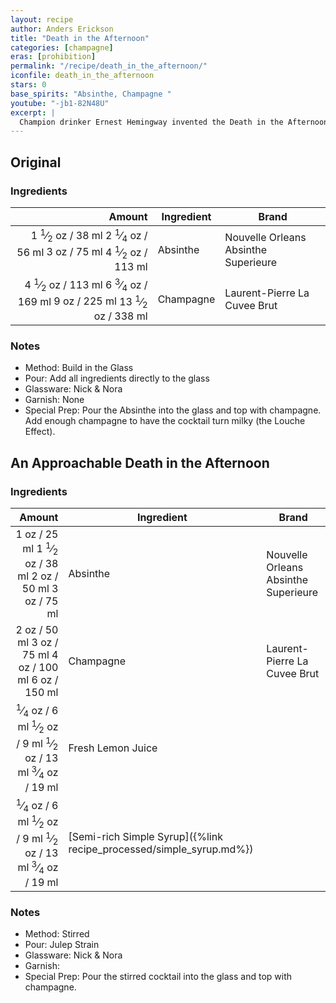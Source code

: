 ```yaml
---
layout: recipe
author: Anders Erickson
title: "Death in the Afternoon"
categories: [champagne]
eras: [prohibition]
permalink: "/recipe/death_in_the_afternoon/"
iconfile: death_in_the_afternoon
stars: 0
base_spirits: "Absinthe, Champagne "
youtube: "-jb1-82N48U"
excerpt: |
  Champion drinker Ernest Hemingway invented the Death in the Afternoon cocktail. It’s a potent pairing of absinthe and Champagne.
---
```


<div class="subrecipe" markdown="1">

## Original

### Ingredients

| Amount | Ingredient | Brand                                |
| -----: | ---------- | ------------------------------------ |
| <span class="onex active">1 <sup>1</sup>&frasl;<sub>2</sub> oz  / 38 ml</span> <span class="onehalfx">2 <sup>1</sup>&frasl;<sub>4</sub> oz  / 56 ml</span> <span class="twox">3 oz  / 75 ml</span> <span class="threex">4 <sup>1</sup>&frasl;<sub>2</sub> oz  / 113 ml</span>| Absinthe   | Nouvelle Orleans Absinthe Superieure |
| <span class="onex active">4 <sup>1</sup>&frasl;<sub>2</sub> oz  / 113 ml</span> <span class="onehalfx">6 <sup>3</sup>&frasl;<sub>4</sub> oz  / 169 ml</span> <span class="twox">9 oz  / 225 ml</span> <span class="threex">13 <sup>1</sup>&frasl;<sub>2</sub> oz  / 338 ml</span>| Champagne  | Laurent-Pierre La Cuvee Brut         |

### Notes

- Method: Build in the Glass
- Pour: Add all ingredients directly to the glass
- Glassware: Nick & Nora
- Garnish: None
- Special Prep: Pour the Absinthe into the glass and top with champagne. Add enough champagne to have the cocktail turn milky (the Louche Effect).

</div>
<div class="subrecipe" markdown="1">

## An Approachable Death in the Afternoon

### Ingredients

|  Amount | Ingredient                                                | Brand                                |
| ------: | --------------------------------------------------------- | ------------------------------------ |
|    <span class="onex active">1 oz  / 25 ml</span> <span class="onehalfx">1 <sup>1</sup>&frasl;<sub>2</sub> oz  / 38 ml</span> <span class="twox">2 oz  / 50 ml</span> <span class="threex">3 oz  / 75 ml</span>| Absinthe                                                  | Nouvelle Orleans Absinthe Superieure |
|    <span class="onex active">2 oz  / 50 ml</span> <span class="onehalfx">3 oz  / 75 ml</span> <span class="twox">4 oz  / 100 ml</span> <span class="threex">6 oz  / 150 ml</span>| Champagne                                                 | Laurent-Pierre La Cuvee Brut         |
| <span class="onex active"> <sup>1</sup>&frasl;<sub>4</sub> oz  / 6 ml</span> <span class="onehalfx"> <sup>1</sup>&frasl;<sub>2</sub> oz  / 9 ml</span> <span class="twox"> <sup>1</sup>&frasl;<sub>2</sub> oz  / 13 ml</span> <span class="threex"> <sup>3</sup>&frasl;<sub>4</sub> oz  / 19 ml</span>| Fresh Lemon Juice                                         |
| <span class="onex active"> <sup>1</sup>&frasl;<sub>4</sub> oz  / 6 ml</span> <span class="onehalfx"> <sup>1</sup>&frasl;<sub>2</sub> oz  / 9 ml</span> <span class="twox"> <sup>1</sup>&frasl;<sub>2</sub> oz  / 13 ml</span> <span class="threex"> <sup>3</sup>&frasl;<sub>4</sub> oz  / 19 ml</span>| [Semi-rich Simple Syrup]({%link recipe_processed/simple_syrup.md%}) |

### Notes

- Method: Stirred
- Pour: Julep Strain
- Glassware: Nick & Nora
- Garnish:
- Special Prep: Pour the stirred cocktail into the glass and top with champagne.

</div>

    
<script type="application/ld+json">
{
  "@context": "https://schema.org",
  "@type": "Recipe",
  "author": {
    "@type": "Person",
    "name": "{{ page.author }}"
    },
  "image": "{%- for page in page.categories limit: 1 %}{% assign cat = site.data.categories | where: "slug", page | first %}{{ site.url }}{{ site.baseurl}}/assets/images/category_{{cat.slug}}.svg{% endfor -%}",
  "description": "{{ page.excerpt | strip_html | replace: '"', "'" }}",
  "recipeIngredient": [
  "1.5 oz Absinthe",
  "4.5 oz Champagne "
    ],
  "name": "{{ page.title }}",
  "recipeInstructions": [
    {
      "@type": "HowToStep",
      "text": "- Method: Build in the Glass"
    },
    {
      "@type": "HowToStep",
      "text": "- Pour: Add all ingredients directly to the glass"
    },
    {
      "@type": "HowToStep",
      "text": "- Glassware: Nick & Nora"
    },
    {
      "@type": "HowToStep",
      "text": "- Garnish: None"
    },
    {
      "@type": "HowToStep",
      "text": "- Special Prep: Pour the Absinthe into the glass and top with champagne. Add enough champagne to have the cocktail turn milky (the Louche Effect)."
    }
    ],
  "recipeYield": "1 cocktail",
  "recipeCategory": "cocktail",
  {% if page.stars and site.data.ratings[page.iconfile].ratings -%}"aggregateRating": {
   "@type": "AggregateRating",
   "ratingValue": "{%- include stars_metadata.html %},
   "bestRating": "5",
   "reviewCount": "2"}{%- endif %}
  "recipeCuisine": "global",
  "prepTime": "PT20M",
  "cookTime": "PT15S",
  "keywords": "{{ page.title }}, cocktail, {{ page.eras }}, {%- include category_metadata.html -%}, {%- include spirits_metadata.html -%}"
}
</script>

    